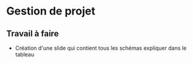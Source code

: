 # Gestion de projet 

## Travail à faire 

- Création d'une slide qui contient tous les schémas expliquer dans le tableau